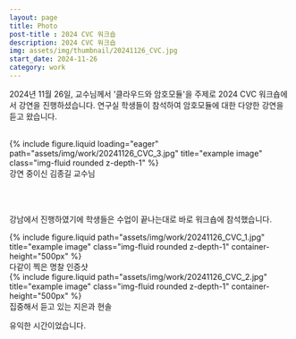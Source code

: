 ```yaml
---
layout: page
title: Photo
post-title : 2024 CVC 워크숍
description: 2024 CVC 워크숍
img: assets/img/thumbnail/20241126_CVC.jpg
start_date: 2024-11-26
category: work
---
```


2024년 11월 26일, 교수님께서 '클라우드와 암호모듈'을 주제로 2024 CVC 워크숍에서 강연을 진행하셨습니다. 
연구실 학생들이 참석하여 암호모듈에 대한 다양한 강연을 듣고 왔습니다.

<br>

<div class="row">
    <div class="col-sm mt-3 mt-md-0">
        {% include figure.liquid loading="eager" path="assets/img/work/20241126_CVC_3.jpg" title="example image" class="img-fluid rounded z-depth-1" %}
    </div>
</div>
<div class="caption">
    강연 중이신 김종길 교수님
</div>

<br><br>

강남에서 진행하였기에 학생들은 수업이 끝나는대로 바로 워크숍에 참석했습니다.

<div class="row justify-content-sm-center">
    <div class="col-sm-6 mt-3 mt-md-0">
        {% include figure.liquid path="assets/img/work/20241126_CVC_1.jpg" title="example image" class="img-fluid rounded z-depth-1" container-height="500px" %}
        <div class="caption">
            다같이 찍은 명찰 인증샷
        </div>
    </div>
    <div class="col-sm-6 mt-3 mt-md-0">
        {% include figure.liquid path="assets/img/work/20241126_CVC_2.jpg" title="example image" class="img-fluid rounded z-depth-1" container-height="500px" %}
        <div class="caption">
            집중해서 듣고 있는 지은과 현솔
        </div>
    </div>
</div>

유익한 시간이었습니다.
